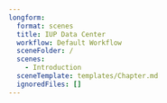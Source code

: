 ```yaml
---
longform:
  format: scenes
  title: IUP Data Center
  workflow: Default Workflow
  sceneFolder: /
  scenes:
    - Introduction
  sceneTemplate: templates/Chapter.md
  ignoredFiles: []
---
```

